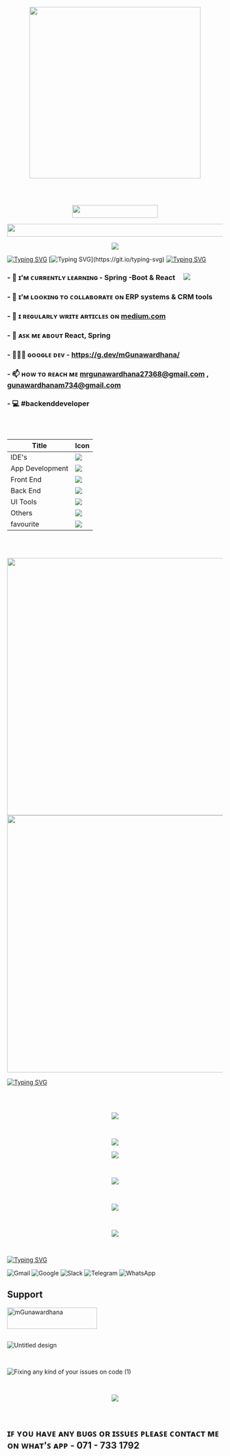
<p align="center">
  <a href="https://www.linkedin.com/in/maneesha-gunawardhana-b1a863245/">
  <img src ="https://github.com/mGunawardhana/mGunawardhana/assets/100486080/4303bb50-b78f-4bd6-a6cc-6180d08d60b9" width=400 height=400>
    </a>
</p>




<br>
<br>

<p align="center">
  <a href="https://skillicons.dev">
      <img src="https://komarev.com/ghpvc/?username=mgunawardhana&color=3CCF4E" width=200" height="30" />
  </a>
</p>

<p align="center">
  <a href="https://skillicons.dev">
<img src="https://img.shields.io/badge/From%20Hello%20World%20I%27ve%20Written-3.9%20million%20lines%20of%20code-blue" width="600" height="30" />
  </a>
</p>

<p align="center">
  <a href="https://www.linkedin.com/in/maneesha-gunawardhana-b1a863245/">
  <img src ="https://user-images.githubusercontent.com/100486080/228319097-2a5e1a43-8aab-4e9b-9ed2-e29eb47ec92e.png">
    </a>
</p>


[![Typing SVG](https://readme-typing-svg.herokuapp.com?color=009432&width=850&lines=-------------------------------------------------------------------------------------------------)](https://git.io/typing-svg)
[![Typing SVG](https://readme-typing-svg.herokuapp.com?color=2ed573&width=850&lines=Helping+people+to+make+the+world+a+better+place+through+quality+software.)](https://git.io/typing-svg)
[![Typing SVG](https://readme-typing-svg.herokuapp.com?color=009432&width=850&lines=-------------------------------------------------------------------------------------------------)](https://git.io/typing-svg)

  
### - 🌱 ɪ’ᴍ ᴄᴜʀʀᴇɴᴛʟʏ ʟᴇᴀʀɴɪɴɢ - **Spring -Boot & React** &nbsp;&nbsp;&nbsp;    <img src="https://skillicons.dev/icons?i=spring,react" /> 

### - 👯 ɪ’ᴍ ʟᴏᴏᴋɪɴɢ ᴛᴏ ᴄᴏʟʟᴀʙᴏʀᴀᴛᴇ ᴏɴ **ERP systems & CRM tools**

### - 📝 ɪ ʀᴇɢᴜʟᴀʀʟʏ ᴡʀɪᴛᴇ ᴀʀᴛɪᴄʟᴇꜱ ᴏɴ [medium.com](https://medium.com/@maneegunawardhanadev)

### - 💬 ᴀꜱᴋ ᴍᴇ ᴀʙᴏᴜᴛ **React, Spring**

### - 👩🏻‍💻  ɢᴏᴏɢʟᴇ ᴅᴇᴠ - https://g.dev/mGunawardhana/

### - 📫 ʜᴏᴡ ᴛᴏ ʀᴇᴀᴄʜ ᴍᴇ **mrgunawardhana27368@gmail.com** **,** **gunawardhanam734@gmail.com**

### - 💻 #backenddeveloper


<br><br>
                                                                                                                                              
<div align="center">

| Title | Icon |
| ------ | ------ |
| IDE's |  <img src="https://skillicons.dev/icons?i=idea,androidstudio,vscode" /> |
| App Development |  <img src="https://skillicons.dev/icons?i=dart,java" /> |
| Front End | <img src="https://skillicons.dev/icons?i=html,bootstrap,css,tailwind,materialui,js,jquery,react,ts" /> |
| Back End |  <img src="https://skillicons.dev/icons?i=hibernate,java,spring,nodejs,express,mysql,mongodb" /> |
| UI Tools |  <img src="https://skillicons.dev/icons?i=figma,xd" /> |
| Others |  <img src="https://skillicons.dev/icons?i=arduino,appwrite,firebase,discord,git,github,maven,postman,powershell,bash" /> |
| favourite |  <img src="https://skillicons.dev/icons?i=html,css,bootstrap,react,tailwind,materialui,js,jquery,ts,express,nodejs,mongodb" /> |
                                                                
</div>
                                            
                                                      
<br><br>

<p align="center">
 
<img  src="https://github.com/mGunawardhana/mGunawardhana/assets/100486080/481c52d3-2759-44ee-a386-db99c0bef42d"  width="600" height="600">
<img  src="https://user-images.githubusercontent.com/100486080/229345455-0f9c050a-9373-45e8-bc93-50276ee3dac3.png"  width="600" height="600">

</p>


[![Typing SVG](https://readme-typing-svg.herokuapp.com?duration=7000&width=800&lines=-------------------------------------------------------------------------------------------------)](https://git.io/typing-svg)

<br><br>
<p align="center">
  
  <img src="http://github-profile-summary-cards.vercel.app/api/cards/profile-details?username=mGunawardhana&theme=tokyonight" />
  
 <p>
   
<br>
   
<p align="center">
  
  <img src="http://github-profile-summary-cards.vercel.app/api/cards/productive-time?username=mGunawardhana&theme=tokyonight&utcOffset=8" />
  
 <p>
   
   <p align="center">
  
  <img src="http://github-profile-summary-cards.vercel.app/api/cards/most-commit-language?username=mGunawardhana&theme=tokyonight" />
  
 <p>
  

  <br>
<p align="center">
   
  <img src="https://github-readme-stats.vercel.app/api?username=mGunawardhana&&show_icons=true&count_private=true&theme=github_dark">
  
 <p>

 <br>

<p align="center">
        
<img src ="https://github-readme-streak-stats.herokuapp.com?user=mGunawardhana&theme=navy-gear">
  
<p>
  
<br>
  
<p align="center">
             
<img src="https://github-readme-stats.vercel.app/api/top-langs/?username=mGunawardhana&layout=compact&theme=github_dark"/>
  
<p>
  
<br>



  [![Typing SVG](https://readme-typing-svg.herokuapp.com?duration=4000&color=FFA502&width=600&lines=Connect+with+me%3A)](https://git.io/typing-svg)
<br>


<p align="center">

![Gmail](https://img.shields.io/badge/Gmail-D14836?logo=gmail&logoColor=white&style=for-the-badge)
![Google](https://img.shields.io/badge/Google%20Meet-00897B?logo=google-meet&logoColor=white&style=for-the-badge)
![Slack](https://img.shields.io/badge/Slack-4A154B?logo=slack&logoColor=white&style=for-the-badge)
![Telegram](https://img.shields.io/badge/Telegram-2CA5E0?logo=telegram&logoColor=white&style=for-the-badge)
![WhatsApp](https://img.shields.io/badge/WhatsApp-25D366?logo=whatsapp&logoColor=white&style=for-the-badge)

</p>



## Support

<p><a href="https://www.buymeacoffee.com/mGunawardhana"> <img align="left" src="https://cdn.buymeacoffee.com/buttons/v2/default-yellow.png" height="50" width="210" alt="mGunawardhana" /></a></p><br><br>
<p/>
<br>

![Untitled design](https://user-images.githubusercontent.com/100486080/234938885-0e944115-03b8-46b5-8f95-b40249e308d0.png)

<br>

![Fixing any kind of your issues on code (1)](https://user-images.githubusercontent.com/100486080/222509217-e6331c58-4637-4564-8bf9-dee63dafd508.png)
 

<br>

<p align="center">
  <a href="https://skillicons.dev">

  <img src ="https://holopin.me/mgunawardhana">
    </a>
</p>




<br>

  ## ɪꜰ ʏᴏᴜ ʜᴀᴠᴇ ᴀɴʏ ʙᴜɢꜱ ᴏʀ ɪꜱꜱᴜᴇꜱ ᴘʟᴇᴀꜱᴇ ᴄᴏɴᴛᴀᴄᴛ ᴍᴇ ᴏɴ ᴡʜᴀᴛ'ꜱ ᴀᴘᴘ - 071 - 733 1792


